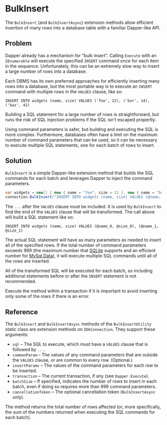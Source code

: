 # BulkInsert

The `BulkInsert` (and `BulkInsertAsync`) extension methods allow efficient insertion of many rows into a database table with a familiar Dapper-like API.

## Problem

Dapper already has a mechanism for "bulk insert". Calling `Execute` with an `IEnumerable` will execute the specified `INSERT` command once for each item in the sequence. Unfortunately, this can be an extremely slow way to insert a large number of rows into a database.

Each DBMS has its own preferred approaches for efficiently inserting many rows into a database, but the most portable way is to execute an `INSERT` command with multiple rows in the `VALUES` clause, like so:

```
INSERT INTO widgets (name, size) VALUES ('foo', 22), ('bar', 14), ('baz', 42)
```

Building a SQL statement for a large number of rows is straightforward, but runs the risk of SQL injection problems if the SQL isn't escaped propertly.

Using command parameters is safer, but building and executing the SQL is more complex. Furthermore, databases often have a limit on the maximum number of command parameters that can be used, so it can be necessary to execute multiple SQL statements, one for each batch of rows to insert.

## Solution

`BulkInsert` is a simple Dapper-like extension method that builds the SQL commands for each batch and leverages Dapper to inject the command parameters.

```csharp
var widgets = new[] { new { name = "foo", size = 22 }, new { name = "bar", size = 14 }, new { name = "baz", size = 42 } };
connection.BulkInsert("INSERT INTO widgets (name, size) VALUES (@name, @size) ...", widgets);
```

The `...` after the `VALUES` clause must be included. It is used by `BulkInsert` to find the end of the `VALUES` clause that will be transformed. The call above will build a SQL statement like so:

```
INSERT INTO widgets (name, size) VALUES (@name_0, @size_0), (@name_1, @size_1)
```

The actual SQL statement will have as many parameters as needed to insert all of the specified rows. If the total number of command parameters exceeds 999 (the maximum number that [SQLite](https://www.sqlite.org/) supports and an efficient number for [MySql.Data](https://www.nuget.org/packages/MySql.Data/)), it will execute multiple SQL commands until all of the rows are inserted.

All of the transformed SQL will be executed for each batch, so including additional statements before or after the `INSERT` statement is not recommended.

Execute the method within a transaction if it is important to avoid inserting only some of the rows if there is an error.

## Reference

The `BulkInsert` and `BulkInsertAsync` methods of the `BulkInsertUtility` static class are extension methods on `IDbConnection`. They support these arguments:

* `sql` – The SQL to execute, which must have a `VALUES` clause that is followed by `...`.
* `commonParam` – The values of any command parameters that are outside the `VALUES` clause, or are common to every row. (Optional.)
* `insertParams` – The values of the command parameters for each row to be inserted.
* `transaction` – The current transaction, if any (see `Dapper.Execute`).
* `batchSize` – If specified, indicates the number of rows to insert in each batch, even if doing so requires more than 999 command parameters.
* `cancellationToken` – The optional cancellation token (`BulkInsertAsync` only).

The method returns the total number of rows affected (or, more specifically, the sum of the numbers returned when executing the SQL commands for each batch).

